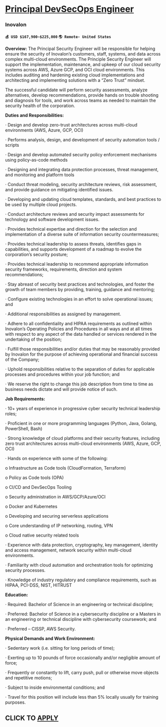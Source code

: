 # [Principal DevSecOps Engineer](https://www.remotewlb.com/apply/principal-devsecops-engineer)  
### Inovalon  
#### `💰 USD $167,900~$225,000` `🌎 Remote- United States`  

**Overview:** The Principal Security Engineer will be responsible for helping ensure the security of Inovalon’s customers, staff, systems, and data across complex multi-cloud environments. The Principle Security Engineer will support the implementation, maintenance, and upkeep of our cloud security systems across AWS, Azure GCP, and OCI cloud environments. This includes auditing and hardening existing cloud implementations and architecting and implementing solutions with a “Zero Trust” mindset.

The successful candidate will perform security assessments, analyze alternatives, develop recommendations, provide hands on trouble shooting and diagnosis for tools, and work across teams as needed to maintain the security health of the corporation.

**Duties and Responsibilities:**

· Design and develop zero-trust architectures across multi-cloud environments (AWS, Azure, GCP, OCI)

· Performs analysis, design, and development of security automation tools / scripts

· Design and develop automated security policy enforcement mechanisms using policy-as-code methods

· Designing and integrating data protection processes, threat management, and monitoring and platform tools

· Conduct threat modeling, security architecture reviews, risk assessment, and provide guidance on mitigating identified issues.

· Developing and updating cloud templates, standards, and best practices to be used by multiple cloud projects.

· Conduct architecture reviews and security impact assessments for technology and software development issues.

· Provides technical expertise and direction for the selection and implementation of a diverse suite of information security countermeasures;

· Provides technical leadership to assess threats, identifies gaps in capabilities, and supports development of a roadmap to evolve the corporation’s security posture;

· Provides technical leadership to recommend appropriate information security frameworks, requirements, direction and system recommendations;

· Stay abreast of security best practices and technologies, and foster the growth of team members by providing, training, guidance and mentoring;

· Configure existing technologies in an effort to solve operational issues; and

· Additional responsibilities as assigned by management.

· Adhere to all confidentiality and HIPAA requirements as outlined within Inovalon’s Operating Policies and Procedures in all ways and at all times with respect to any aspect of the data handled or services rendered in the undertaking of the position;

· Fulfill those responsibilities and/or duties that may be reasonably provided by Inovalon for the purpose of achieving operational and financial success of the Company;

· Uphold responsibilities relative to the separation of duties for applicable processes and procedures within your job function; and

· We reserve the right to change this job description from time to time as business needs dictate and will provide notice of such.

**Job Requirements:**

· 10+ years of experience in progressive cyber security technical leadership roles;

· Proficient in one or more programming languages (Python, Java, Golang, PowerShell, Bash)

· Strong knowledge of cloud platforms and their security features, including zero trust architectures across multi-cloud environments (AWS, Azure, GCP, OCI)

· Hands on experience with some of the following:

o Infrastructure as Code tools (CloudFormation, Terraform)

o Policy as Code tools (OPA)

o CI/CD and DevSecOps Tooling

o Security administration in AWS/GCP/Azure/OCI

o Docker and Kubernetes

o Developing and securing serverless applications

o Core understanding of IP networking, routing, VPN

o Cloud native security related tools

· Experience with data protection, cryptography, key management, identity and access management, network security within multi-cloud environments.

· Familiarity with cloud automation and orchestration tools for optimizing security processes.

· Knowledge of industry regulatory and compliance requirements, such as HIPAA, PCI-DSS, NIST, HITRUST

**Education:**

· Required: Bachelor of Science in an engineering or technical discipline;

· Preferred: Bachelor of Science in a cybersecurity discipline or a Masters in an engineering or technical discipline with cybersecurity coursework; and

· Preferred – CISSP, AWS Security.

**Physical Demands and Work Environment:**

· Sedentary work (i.e. sitting for long periods of time);

· Exerting up to 10 pounds of force occasionally and/or negligible amount of force;

· Frequently or constantly to lift, carry push, pull or otherwise move objects and repetitive motions;

· Subject to inside environmental conditions; and

· Travel for this position will include less than 5% locally usually for training purposes.

  
## CLICK TO [APPLY](https://www.remotewlb.com/apply/principal-devsecops-engineer)

